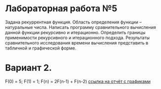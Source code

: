 # Лабораторная работа №5
Задана рекуррентная функция. Область определения функции – натуральные числа. Написать программу сравнительного вычисления данной функции рекурсивно и итерационно. Определить границы применимости рекурсивного и итерационного подхода. Результаты сравнительного исследования времени вычисления представить в табличной и графической форме.
# Вариант 2.
F(0) = 5; F(1) = 1; F(n) = 2F(n-1) + F(n-2)
<a href=https://disk.yandex.ru/i/wWqXHulFZtE2gg>ссылка на отчёт с графиками</a>  
